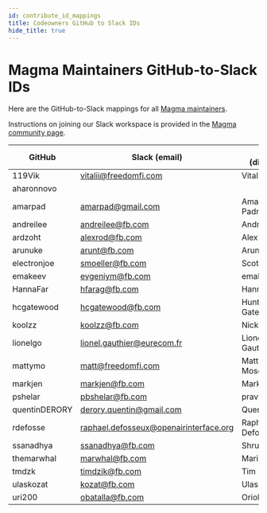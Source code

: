 ```yaml
---
id: contribute_id_mappings
title: Codeowners GitHub to Slack IDs
hide_title: true
---
```


# Magma Maintainers GitHub-to-Slack IDs

Here are the GitHub-to-Slack mappings for all [Magma maintainers](https://github.com/orgs/magma/teams/repo-magma-maintain/members).

Instructions on joining our Slack workspace is provided in the [Magma community page](https://www.magmacore.org/community/).

| GitHub           | Slack (email)                          | Slack (displayname)      |
| ---------------- | -------------------------------------- | ------------------------ |
| 119Vik           | vitalii@freedomfi.com                  | Vitalii Kostenko         |
| aharonnovo       |                                        |
| amarpad          | amarpad@gmail.com                      | Amar Padmanabhan         |
| andreilee        | andreilee@fb.com                       | Andrei Lee               |
| ardzoht          | alexrod@fb.com                         | Alex Rodriguez           |
| arunuke          | arunt@fb.com                           | Arun Thulasi             |
| electronjoe      | smoeller@fb.com                        | Scott Moeller            |
| emakeev          | evgeniym@fb.com                        | emak                     |
| HannaFar         | hfarag@fb.com                          | Hanna Farag              |
| hcgatewood       | hcgatewood@fb.com                      | Hunter Gatewood(FB)      |
| koolzz           | koolzz@fb.com                          | Nick Yurchenko           |
| lionelgo         | lionel.gauthier@eurecom.fr             | Lionel Gauthier(Eurecom) |
| mattymo          | matt@freedomfi.com                     | Matthew Mosesohn         |
| markjen          | markjen@fb.com                         | Mark Jen                 |
| pshelar          | pbshelar@fb.com                        | pravin                   |
| quentinDERORY    | derory.quentin@gmail.com               | Quentin Derory           |
| rdefosse         | raphael.defosseux@openairinterface.org | Raphael Defosseux(OSA)   |
| ssanadhya        | ssanadhya@fb.com                       | Shruti                   |
| themarwhal       | marwhal@fb.com                         | Marie Bremner            |
| tmdzk            | timdzik@fb.com                         | Tim                      |
| ulaskozat        | kozat@fb.com                           | Ulas Kozat               |
| uri200           | obatalla@fb.com                        | Oriol Batalla            |
